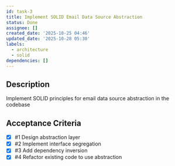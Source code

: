 ```yaml
---
id: task-3
title: Implement SOLID Email Data Source Abstraction
status: Done
assignee: []
created_date: '2025-10-25 04:46'
updated_date: '2025-10-28 05:30'
labels:
  - architecture
  - solid
dependencies: []
---
```


## Description

<!-- SECTION:DESCRIPTION:BEGIN -->
Implement SOLID principles for email data source abstraction in the codebase
<!-- SECTION:DESCRIPTION:END -->

## Acceptance Criteria
<!-- AC:BEGIN -->
- [x] #1 Design abstraction layer
- [x] #2 Implement interface segregation
- [x] #3 Add dependency inversion
- [x] #4 Refactor existing code to use abstraction
<!-- AC:END -->
